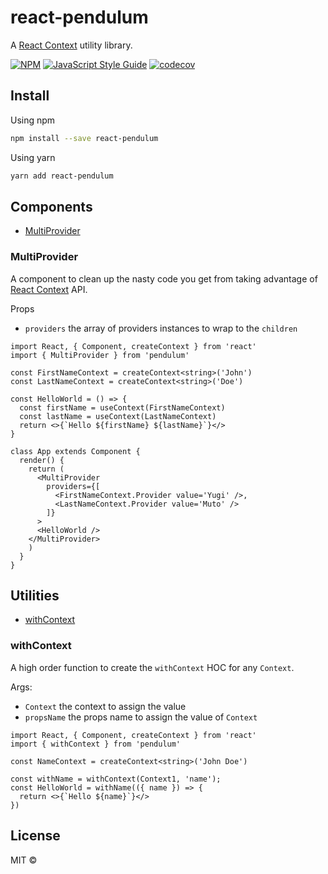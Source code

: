 # react-pendulum

A [React Context](https://it.reactjs.org/docs/context.html) utility library.

[![NPM](https://img.shields.io/npm/v/react-pendulum.svg)](https://www.npmjs.com/package/react-pendulum) [![JavaScript Style Guide](https://img.shields.io/badge/code_style-standard-brightgreen.svg)](https://standardjs.com) [![codecov](https://codecov.io/gh/alfredosalzillo/pendulum/branch/main/graph/badge.svg)](https://codecov.io/gh/alfredosalzillo/pendulum)

## Install

Using npm
```bash
npm install --save react-pendulum
```
Using yarn
```bash
yarn add react-pendulum
```

## Components

- [MultiProvider](#multiprovider)

### MultiProvider

A component to clean up the nasty code you get from taking advantage of [React Context](https://it.reactjs.org/docs/context.html) API.

Props
- `providers` the array of providers instances to wrap to the `children`

```tsx
import React, { Component, createContext } from 'react'
import { MultiProvider } from 'pendulum'

const FirstNameContext = createContext<string>('John')
const LastNameContext = createContext<string>('Doe')

const HelloWorld = () => {
  const firstName = useContext(FirstNameContext)
  const lastName = useContext(LastNameContext)
  return <>{`Hello ${firstName} ${lastName}`}</>
}

class App extends Component {
  render() {
    return (
      <MultiProvider
        providers={[
          <FirstNameContext.Provider value='Yugi' />,
          <LastNameContext.Provider value='Muto' />
        ]}
      >
      <HelloWorld />
    </MultiProvider>
    )
  }
}
```

## Utilities

- [withContext](#withcontext)

### withContext
A high order function to create the `withContext` HOC for any `Context`.

Args:
- `Context` the context to assign the value
- `propsName` the props name to assign the value of `Context`

```tsx
import React, { Component, createContext } from 'react'
import { withContext } from 'pendulum'

const NameContext = createContext<string>('John Doe')

const withName = withContext(Context1, 'name');
const HelloWorld = withName(({ name }) => {
  return <>{`Hello ${name}`}</>
})
```

## License

MIT © [](https://github.com/)
